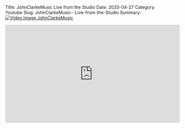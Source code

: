 Title: JohnClarkeMusic  Live from the Studio
Date: 2020-04-27
Category: Youtube
Slug: JohnClarkeMusic--Live-from-the-Studio
Summary: <a href="/JohnClarkeMusic--Live-from-the-Studio.html/"><img src="https://i.ytimg.com/vi/7O0RCPaeno8/hqdefault.jpg" alt="Video Image JohnClarkeMusic"></a>

<iframe width="560" height="315" src="https://www.youtube.com/embed/7O0RCPaeno8" title="YouTube video player" frameborder="0" allow="accelerometer; autoplay; clipboard-write; encrypted-media; gyroscope; picture-in-picture" allowfullscreen></iframe>

